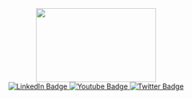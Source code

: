 <!--Dog GIF-->

<div id="header" align="center">
  <img src="https://media.giphy.com/media/v1.Y2lkPTc5MGI3NjExeWFhYzRwODI5cTk0NnQxNDJ0dWY1ZjNwOHdtN21nOW1jdXBkMGJnaSZlcD12MV9pbnRlcm5hbF9naWZfYnlfaWQmY3Q9Zw/Dh5q0sShxgp13DwrvG/giphy.gif" width="240" height="148"/>
</div>

<!--Social media badges-->
<div id="badges" align="center">
  <a href="your-linkedin-URL">
    <img src="https://img.shields.io/badge/LinkedIn-blue?style=for-the-badge&logo=linkedin&logoColor=white" alt="LinkedIn Badge"/>
  </a>
  <a href="your-youtube-URL">
    <img src="https://img.shields.io/badge/YouTube-red?style=for-the-badge&logo=youtube&logoColor=white" alt="Youtube Badge"/>
  </a>
  <a href="your-twitter-URL">
    <img src="https://img.shields.io/badge/Twitter-blue?style=for-the-badge&logo=twitter&logoColor=white" alt="Twitter Badge"/>
  </a>
</div>
